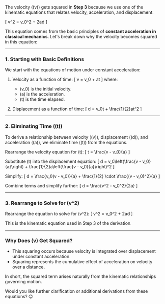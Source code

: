 The velocity (\(v\)) gets squared in **Step 3** because we use one of the kinematic equations that relates velocity, acceleration, and displacement:

\[
v^2 = v_0^2 + 2ad
\]

This equation comes from the basic principles of **constant acceleration in classical mechanics**. Let's break down why the velocity becomes squared in this equation:

---

### **1. Starting with Basic Definitions**
We start with the equations of motion under constant acceleration:
1. Velocity as a function of time:
   \[
   v = v_0 + at
   \]
   where:
   - \(v_0\) is the initial velocity.
   - \(a\) is the acceleration.
   - \(t\) is the time elapsed.

2. Displacement as a function of time:
   \[
   d = v_0t + \frac{1}{2}at^2
   \]

---

### **2. Eliminating Time (\(t\))**
To derive a relationship between velocity (\(v\)), displacement (\(d\)), and acceleration (\(a\)), we eliminate time (\(t\)) from the equations.

Rearrange the velocity equation for \(t\):
\[
t = \frac{v - v_0}{a}
\]

Substitute \(t\) into the displacement equation:
\[
d = v_0\left(\frac{v - v_0}{a}\right) + \frac{1}{2}a\left(\frac{v - v_0}{a}\right)^2
\]

Simplify:
\[
d = \frac{v_0(v - v_0)}{a} + \frac{1}{2} \cdot \frac{(v - v_0)^2}{a}
\]

Combine terms and simplify further:
\[
d = \frac{v^2 - v_0^2}{2a}
\]

---

### **3. Rearrange to Solve for \(v^2\)**
Rearrange the equation to solve for \(v^2\):
\[
v^2 = v_0^2 + 2ad
\]

This is the kinematic equation used in Step 3 of the derivation.

---

### **Why Does \(v\) Get Squared?**
- This squaring occurs because velocity is integrated over displacement under constant acceleration.
- Squaring represents the cumulative effect of acceleration on velocity over a distance.

In short, the squared term arises naturally from the kinematic relationships governing motion.

Would you like further clarification or additional derivations from these equations? 😊

